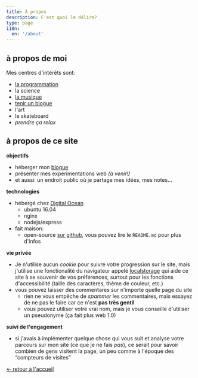 ```yaml
---
title: À propos
description: C'est quoi le délire?
type: page
i18n:
  en: '/about'
---
```


## à propos de moi

Mes centres d'intérêts sont:

- <a href="https://github.com/hexanal" target="_blank" rel="noopener noreferrer">la programmation</a>
- la science
- <a href="https://fredmercy.bandcamp.com" target="_blank" rel="noopener noreferrer">la musique</a>
- [tenir un blogue](/fr/blogue)
- l'art
- le skateboard
- *prendre ça relax*

## à propos de ce site

**objectifs**

- héberger mon [blogue](/fr/blogue)
- présenter mes expérimentations web *(à venir!)*
- et aussi: un endroit public où je partage mes idées, mes notes...

**technologies**

- hébergé chez <a href="https://www.digitalocean.com" target="_blank" rel="noopener noreferrer">Digital Ocean</a>
  - ubuntu 16.04
  - nginx
  - nodejs/express
- fait maison:
  - open-source <a href="https://github.com/hexanal/fredmercy-blog" target="_blank" rel="noopener noreferrer">sur github</a>, vous pouvez lire le `README.md` pour plus d'infos

**vie privée**

- Je n'utilise aucun _cookie_ pour suivre votre progression sur le site, mais j'utilise une fonctionalité du navigateur appelé <a href="https://developer.mozilla.org/en-US/docs/Web/API/Window/localStorage" target="_blank" rel="noopener noreferrer">localstorage</a> qui aide ce site à se souvenir de vos préférences, surtout pour les fonctions d'accessibilité (taille des caractères, thème de couleur, etc.)
- vous pouvez laisser des commentares sur n'importe quelle page du site
  - rien ne vous empêche de _spammer_ les commentaires, mais essayez de ne pas le faire car ce n'est **pas très gentil**
  - vous pouvez utiliser votre vrai nom, mais je vous conseille d'utiliser un pseudonyme (ça fait plus web 1.0)

**suivi de l'engagement**

- si j'avais à implémenter quelque chose qui vous suit et analyse votre parcours sur mon site (ce que je ne fais *pas*), ce serait pour savoir combien de gens visitent la page, un peu comme à l'époque des “compteurs de visites”

<a href="/fr" class="button">← retour à l'accueil</a>
